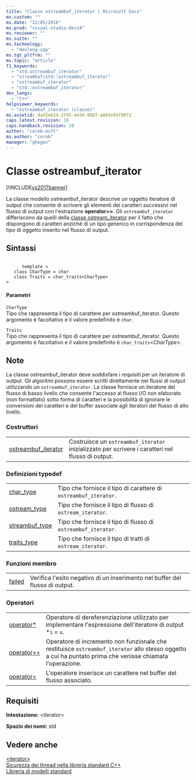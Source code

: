 ```yaml
---
title: "Classe ostreambuf_iterator | Microsoft Docs"
ms.custom: ""
ms.date: "12/05/2016"
ms.prod: "visual-studio-dev14"
ms.reviewer: ""
ms.suite: ""
ms.technology: 
  - "devlang-cpp"
ms.tgt_pltfrm: ""
ms.topic: "article"
f1_keywords: 
  - "std.ostreambuf_iterator"
  - "streambuf/std::ostreambuf_iterator"
  - "ostreambuf_iterator"
  - "std::ostreambuf_iterator"
dev_langs: 
  - "C++"
helpviewer_keywords: 
  - "ostreambuf_iterator (classe)"
ms.assetid: dad1e624-2f45-4e94-8887-a885e95f9071
caps.latest.revision: 16
caps.handback.revision: 10
author: "corob-msft"
ms.author: "corob"
manager: "ghogen"
---
```

# Classe ostreambuf_iterator
[!INCLUDE[vs2017banner](../assembler/inline/includes/vs2017banner.md)]

La classe modello ostreambuf\_iterator descrive un oggetto iteratore di output che consente di scrivere gli elementi dei caratteri successivi nel flusso di output con l'estrazione **operator\>\>**.  Gli `ostreambuf_iterator` differiscono da quelli della [classe ostream\_iterator](../standard-library/ostream-iterator-class.md) per il fatto che dispongono di caratteri anziché di un tipo generico in corrispondenza del tipo di oggetto inserito nel flusso di output.  
  
## Sintassi  
  
```  
  
      template <   
   class CharType = char  
   class Traits = char_traits<CharType>  
>  
```  
  
#### Parametri  
 `CharType`  
 Tipo che rappresenta il tipo di carattere per ostreambuf\_iterator.  Questo argomento è facoltativo e il valore predefinito è `char`*.*  
  
 `Traits`  
 Tipo che rappresenta il tipo di carattere per ostreambuf\_iterator.  Questo argomento è facoltativo e il valore predefinito è `char_traits`\<*CharType\>.*  
  
## Note  
 La classe ostreambuf\_iterator deve soddisfare i requisiti per un iteratore di output.  Gli algoritmi possono essere scritti direttamente nei flussi di output utilizzando un `ostreambuf_iterator`.  La classe fornisce un iteratore del flusso di basso livello che consente l'accesso al flusso I\/O non elaborato \(non formattato\) sotto forma di caratteri e la possibilità di ignorare le conversioni dei caratteri e del buffer associate agli iteratori del flusso di alto livello.  
  
### Costruttori  
  
|||  
|-|-|  
|[ostreambuf\_iterator](../Topic/ostreambuf_iterator::ostreambuf_iterator.md)|Costruisce un `ostreambuf_iterator` inizializzato per scrivere i caratteri nel flusso di output.|  
  
### Definizioni typedef  
  
|||  
|-|-|  
|[char\_type](../Topic/ostreambuf_iterator::char_type.md)|Tipo che fornisce il tipo di carattere di `ostreambuf_iterator`.|  
|[ostream\_type](../Topic/ostreambuf_iterator::ostream_type.md)|Tipo che fornisce il tipo di flusso di `ostream_iterator`.|  
|[streambuf\_type](../Topic/ostreambuf_iterator::streambuf_type.md)|Tipo che fornisce il tipo di flusso di `ostreambuf_iterator`.|  
|[traits\_type](../Topic/ostreambuf_iterator::traits_type.md)|Tipo che fornisce il tipo di tratti di `ostream_iterator`.|  
  
### Funzioni membro  
  
|||  
|-|-|  
|[failed](../Topic/ostreambuf_iterator::failed.md)|Verifica l'esito negativo di un inserimento nel buffer del flusso di output.|  
  
### Operatori  
  
|||  
|-|-|  
|[operator\*](../Topic/ostreambuf_iterator::operator*.md)|Operatore di dereferenziazione utilizzato per implementare l'espressione dell'iteratore di output \*`i` \= `x`.|  
|[operator\+\+](../Topic/ostreambuf_iterator::operator++.md)|Operatore di incremento non funzionale che restituisce `ostreambuf_iterator` allo stesso oggetto a cui ha puntato prima che venisse chiamata l'operazione.|  
|[operator\=](../Topic/ostreambuf_iterator::operator=.md)|L'operatore inserisce un carattere nel buffer del flusso associato.|  
  
## Requisiti  
 **Intestazione:** \<iterator\>  
  
 **Spazio dei nomi:** std  
  
## Vedere anche  
 [\<iterator\>](../standard-library/iterator.md)   
 [Sicurezza dei thread nella libreria standard C\+\+](../standard-library/thread-safety-in-the-cpp-standard-library.md)   
 [Libreria di modelli standard](../misc/standard-template-library.md)